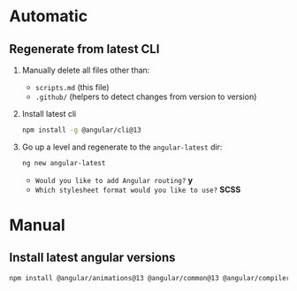 # Automatic

## Regenerate from latest CLI

1. Manually delete all files other than:
    * `scripts.md` (this file)
    * `.github/` (helpers to detect changes from version to version)

2. Install latest cli
    ```sh
    npm install -g @angular/cli@13
    ```

3. Go up a level and regenerate to the `angular-latest` dir:

    ```sh
    ng new angular-latest
    ```

    * `Would you like to add Angular routing?` **y**
    * `Which stylesheet format would you like to use?` **SCSS**

# Manual

## Install latest angular versions

```sh
npm install @angular/animations@13 @angular/common@13 @angular/compiler@13 @angular/core@13 @angular/forms@13 @angular/platform-browser@13 @angular/platform-browser-dynamic@13 @angular/router@13 @angular-devkit/build-angular@13 @angular/cli@13 @angular/compiler-cli@13 --force

```